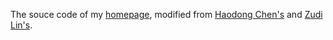 The souce code of my [homepage](https://XuecWu.github.io/), modified from [Haodong Chen's](https://haroldchen19.github.io/) and [Zudi Lin's](https://github.com/zudi-lin/zudi-lin.github.io).

